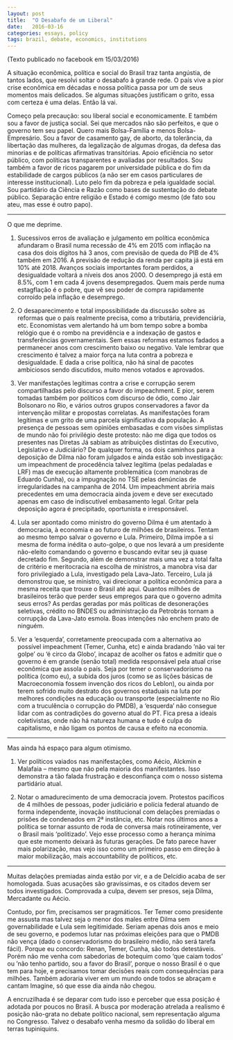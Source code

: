 ```yaml
---
layout: post
title:  "O Desabafo de um Liberal"
date:   2016-03-16
categories: essays, policy
tags: brazil, debate, economics, institutions
---
```


(Texto publicado no facebook em 15/03/2016)

A situação econômica, política e social do Brasil traz tanta angústia, de tantos lados, que resolvi soltar o desabafo à grande rede. O país vive a pior crise econômica em décadas e nossa política passa por um de seus momentos mais delicados. Se algumas situações justificam o grito, essa com certeza é uma delas. Então lá vai.

Começo pela precaução: sou liberal social e economicamente. E também sou a favor de justiça social. Sei que mercados não são perfeitos, e que o governo tem seu papel. Quero mais Bolsa-Família e menos Bolsa-Empresário. Sou a favor de casamento gay, de aborto, da tolerância, da libertação das mulheres, da legalização de algumas drogas, da defesa das minorias e de políticas afirmativas transitórias. Apoio eficiência no setor público, com políticas transparentes e avaliadas por resultados. Sou também a favor de ricos pagarem por universidade pública e do fim da estabilidade de cargos públicos (a não ser em casos particulares de interesse institucional). Luto pelo fim da pobreza e pela igualdade social. Sou partidário da Ciência e Razão como bases de sustentação do debate público. Separação entre religião e Estado é comigo mesmo (de fato sou ateu, mas esse é outro papo).

---

O que me deprime.

1. Sucessivos erros de avaliação e julgamento em política econômica afundaram o Brasil numa recessão de 4% em 2015 com inflação na casa dos dois dígitos há 3 anos, com previsão de queda do PIB de 4% também em 2016. A previsão de redução da renda per capita já está em 10% até 2018. Avanços sociais importantes foram perdidos, a desigualdade voltará a níveis dos anos 2000. O desemprego já está em 8.5%, com 1 em cada 4 jovens desempregados. Quem mais perde numa estagflação é o pobre, que vê seu poder de compra rapidamente corroído pela inflação e desemprego.

2. O desaparecimento e total impossibilidade da discussão sobre as reformas que o país realmente precisa, como a tributária, previdenciária, etc. Economistas vem alertando há um bom tempo sobre a bomba relógio que é o rombo na previdência e a indexação de gastos e transferências governamentais. Sem essas reformas estamos fadados a permanecer anos com crescimento baixo ou negativo. Vale lembrar que crescimento é talvez a maior força na luta contra a pobreza e desigualdade. E dada a crise política, não há sinal de pacotes ambiciosos sendo discutidos, muito menos votados e aprovados.

3. Ver manifestações legítimas contra a crise e corrupção serem compartilhadas pelo discurso a favor do impeachment. E pior, serem tomadas também por políticos com discurso de ódio, como Jair Bolsonaro no Rio, e vários outros grupos conservadores a favor da intervenção militar e propostas correlatas. As manifestações foram legítimas e um grito de uma parcela significativa da população. A presença de pessoas sem opiniões embasadas e com visões simplistas de mundo não foi privilégio deste protesto: não me diga que todos os presentes nas Diretas Já sabiam as atribuições distintas do Executivo, Legislativo e Judiciário? De qualquer forma, os dois caminhos para a deposição de Dilma não foram julgados e ainda estão sob investigação: um impeachment de procedência talvez legítima (pelas pedaladas e LRF) mas de execução altamente problemática (com manobras de Eduardo Cunha), ou a impugnação no TSE pelas denúncias de irregularidades na campanha de 2014. Um impeachment abriria mais precedentes em uma democracia ainda jovem e deve ser executado apenas em caso de indiscutível embasamento legal. Gritar pela deposição agora é precipitado, oportunista e irresponsável.

4. Lula ser apontado como ministro do governo Dilma é um atentado à democracia, à economia e ao futuro de milhões de brasileiros. Tentam ao mesmo tempo salvar o governo e Lula. Primeiro, Dilma impõe a si mesma de forma inédita o auto-golpe, o que nos levará a um presidente não-eleito comandando o governo e buscando evitar seu já quase decretado fim. Segundo, além de demonstrar mais uma vez a total falta de critério e meritocracia na escolha de ministros, a manobra visa dar foro privilegiado a Lula, investigado pela Lava-Jato. Terceiro, Lula já demonstrou que, se ministro, vai direcionar a política econômica para a mesma receita que trouxe o Brasil até aqui. Quantos milhões de brasileiros terão que perder seus empregos para que o governo admita seus erros? As perdas geradas por más políticas de desonerações seletivas, crédito no BNDES ou administração da Petrobrás tornam a corrupção da Lava-Jato esmola. Boas intenções não enchem prato de ninguém.

5. Ver a ‘esquerda’, corretamente preocupada com a alternativa ao possível impeachment (Temer, Cunha, etc) e ainda bradando ’não vai ter golpe’ ou ‘é circo da Globo’, incapaz de acolher os fatos e admitir que o governo é em grande (senão total) medida responsável pela atual crise econômica que assola o país. Seja por temer o conservadorismo na política (como eu), a subida dos juros (como se as lições básicas de Macroeconomia fossem invenção dos ricos do Leblon), ou ainda por terem sofrido muito destrato dos governos estaduais na luta por melhores condições na educação ou transporte (especialmente no Rio com a truculência o corrupção do PMDB), a ‘esquerda’ não consegue lidar com as contradições do governo atual do PT. Fica presa a ideais coletivistas, onde não há natureza humana e tudo é culpa do capitalismo, e não ligam os pontos de causa e efeito na economia.

---

Mas ainda há espaço para algum otimismo.

1. Ver políticos vaiados nas manifestações, como Aécio, Alckmin e Malafaia – mesmo que não pela maioria dos manifestantes. Isso demonstra a tão falada frustração e desconfiança com o nosso sistema partidário atual.

2. Notar o amadurecimento de uma democracia jovem. Protestos pacíficos de 4 milhões de pessoas, poder judiciário e polícia federal atuando de forma independente, inovação institucional com delações premiadas o prisões de condenados em 2ª instância, etc. Notar nos últimos anos a política se tornar assunto de roda de conversa mais rotineiramente, ver o Brasil mais ‘politizado’. Vejo esse processo como a herança mínima que este momento deixará às futuras gerações. De fato parece haver mais polarização, mas vejo isso como um primeiro passo em direção à maior mobilização, mais accountability de políticos, etc.

---

Muitas delações premiadas ainda estão por vir, e a de Delcídio acaba de ser homologada. Suas acusações são gravíssimas, e os citados devem ser todos investigados. Comprovada a culpa, devem ser presos, seja Dilma, Mercadante ou Aécio.

Contudo, por fim, precisamos ser pragmáticos. Ter Temer como presidente me assusta mas talvez seja o menor dos males entre Dilma sem governabilidade e Lula sem legitimidade. Seriam apenas dois anos e meio de seu governo, e podemos lutar nas próximas eleições para que o PMDB não vença (dado o conservadorismo do brasileiro médio, não será tarefa fácil). Porque eu concordo: Renan, Temer, Cunha, são todos detestáveis. Porém não me venha com sabedorias de botequim como ‘que caiam todos’ ou ’não tenho partido, sou a favor do Brasil’, porque o nosso Brasil é o que tem para hoje, e precisamos tomar decisões reais com consequências para milhões. Também adoraria viver em um mundo onde todos se abraçam e cantam Imagine, só que esse dia ainda não chegou.

A encruzilhada é se deparar com tudo isso e perceber que essa posição é adotada por poucos no Brasil. A busca por moderação atrelada a realismo é posição não-grata no debate político nacional, sem representação alguma no Congresso. Talvez o desabafo venha mesmo da solidão do liberal em terras tupiniquins.
